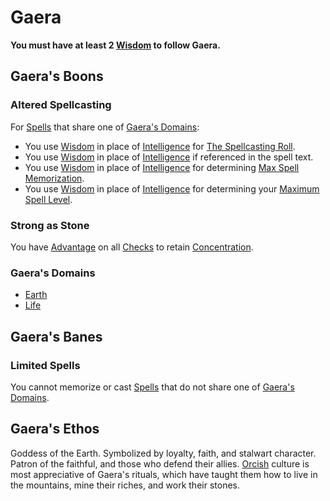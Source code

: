 # Gaera
**You must have at least 2 [Wisdom](../../../../Player%20Characters/Chosen%20Statistics/Wisdom.md) to follow Gaera.**
## Gaera's Boons
### Altered Spellcasting
For [Spells](../../../Spells.md) that share one of [Gaera's Domains](Gaera.md#Gaera's%20Domains):
- You use [Wisdom](../../../../Player%20Characters/Chosen%20Statistics/Wisdom.md) in place of [Intelligence](../../../../Player%20Characters/Chosen%20Statistics/Intelligence.md) for [The Spellcasting Roll](../../../Spellcasting.md#The%20Spellcasting%20Roll).
- You use [Wisdom](../../../../Player%20Characters/Chosen%20Statistics/Wisdom.md) in place of [Intelligence](../../../../Player%20Characters/Chosen%20Statistics/Intelligence.md) if referenced in the spell text.
- You use [Wisdom](../../../../Player%20Characters/Chosen%20Statistics/Wisdom.md) in place of [Intelligence](../../../../Player%20Characters/Chosen%20Statistics/Intelligence.md) for determining [Max Spell Memorization](../../../Spell%20Memorization.md).
- You use [Wisdom](../../../../Player%20Characters/Chosen%20Statistics/Wisdom.md) in place of [Intelligence](../../../../Player%20Characters/Chosen%20Statistics/Intelligence.md) for determining your [Maximum Spell Level](../../../Spell%20Level.md#Max%20Spell%20Level).
### Strong as Stone
You have [Advantage](../../../../Game%20Procedures/Dice%20Rolls/Advantage.md) on all [Checks](../../../../Game%20Procedures/Check.md) to retain [Concentration](../../../Concentration.md).
### Gaera's Domains
- [Earth](../../../Spell%20Domains/Earth.md)
- [Life](../../../Spell%20Domains/Life.md)
## Gaera's Banes
### Limited Spells
You cannot memorize or cast [Spells](../../../Spells.md) that do not share one of [Gaera's Domains](Gaera.md#Gaera's%20Domains).
## Gaera's Ethos
Goddess of the Earth. Symbolized by loyalty, faith, and stalwart character. Patron of the faithful, and those who defend their allies. [Orcish](../../../../Player%20Characters/Ancenstries/Elf.md#Deep%20Elf%20(Orc)%20[Ancestry](Ancestry.md)) culture is most appreciative of Gaera's rituals, which have taught them how to live in the mountains, mine their riches, and work their stones.